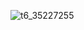 ![t6_35227255](https://user-images.githubusercontent.com/17806205/213097793-56ffe9b9-d809-45d2-9338-b97c8fb7c68a.jpg)
